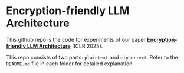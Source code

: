 # Encryption-friendly LLM Architecture
This github repo is the code for experiments of our paper <a href="https://openreview.net/forum?id=pbre0HKsfE" target="_blank" rel="noopener noreferrer"><strong>Encryption-friendly LLM Architecture</strong></a> (ICLR 2025).

This repo consists of two parts: `plaintext` and `ciphertext`. Refer to the `README.md` file in each folder for detailed explanation.